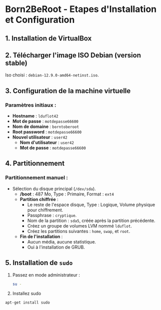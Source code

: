 # Born2BeRoot - Etapes d'Installation et Configuration

## 1. Installation de VirtualBox

## 2. Télécharger l'image ISO Debian (version stable)
Iso choisi : `debian-12.9.0-amd64-netinst.iso`.

## 3. Configuration de la machine virtuelle
### Paramètres initiaux :
- **Hostname** : `lduflot42`
- **Mot de passe** : `motdepasse66600`
- **Nom de domaine** : `borntoberoot`
- **Root password** : `motdepasse66600`
- **Nouvel utilisateur** : `user42`
  - **Nom d'utilisateur** : `user42`
  - **Mot de passe** : `motdepasse66600`

## 4. Partitionnement
### Partitionnement manuel :
- Sélection du disque principal (`/dev/sda`).
  - **/boot** : 487 Mo, Type : Primaire, Format : `ext4`
  - **Partition chiffrée** : 
    - Le reste de l'espace disque, Type : Logique, Volume physique pour chiffrement.
    - Passphrase : `cryptique`.
    - Nom de la partition : `sda5`, créée après la partition précédente.
    - Créez un groupe de volumes LVM nommé `lduflot`.
    - Créez les partitions suivantes : `home`, `swap`, et `root`.
  - **Fin de l'installation** : 
    - Aucun média, aucune statistique.
    - Oui à l'installation de GRUB.

## 5. Installation de `sudo`
1. Passez en mode administrateur :
   ```bash
   su -
2. Installez sudo
  ```bash
  apt-get install sudo 
